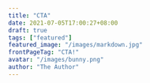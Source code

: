 ```yaml
---
title: "CTA"
date: 2021-07-05T17:00:27+08:00
draft: true
tags: ["featured"]
featured_image: "/images/markdown.jpg"
frontPageTag: "CTA!"
avatar: "/images/bunny.png"
author: "The Author"
---
```

